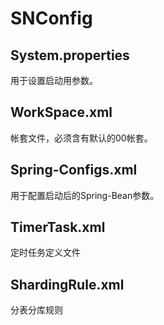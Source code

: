 # SNConfig

## System.properties

用于设置启动用参数。

## WorkSpace.xml

帐套文件，必须含有默认的00帐套。

## Spring-Configs.xml

用于配置启动后的Spring-Bean参数。

## TimerTask.xml

定时任务定义文件

## ShardingRule.xml

分表分库规则

